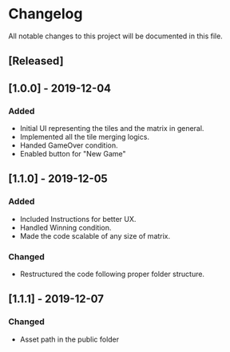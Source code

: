 # Changelog

All notable changes to this project will be documented in this file.

## [Released]

## [1.0.0] - 2019-12-04

### Added

- Initial UI representing the tiles and the matrix in general.
- Implemented all the tile merging logics.
- Handed GameOver condition.
- Enabled button for "New Game"

## [1.1.0] - 2019-12-05

### Added

- Included Instructions for better UX.
- Handled Winning condition.
- Made the code scalable of any size of matrix.

### Changed

- Restructured the code following proper folder structure.

## [1.1.1] - 2019-12-07

### Changed

- Asset path in the public folder
